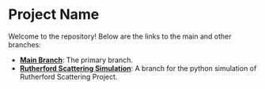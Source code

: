 # Project Name

Welcome to the repository! Below are the links to the main and other branches:

- **[Main Branch](https://github.com/Kasturi-Nirmalan/repository/tree/main)**: The primary branch.
- **[Rutherford Scattering Simulation](https://github.com/Kasturi-Nirmalan/repository/tree/Rutherford-Scattering-Simulation)**: A branch for the python simulation of Rutherford Scattering Project.

